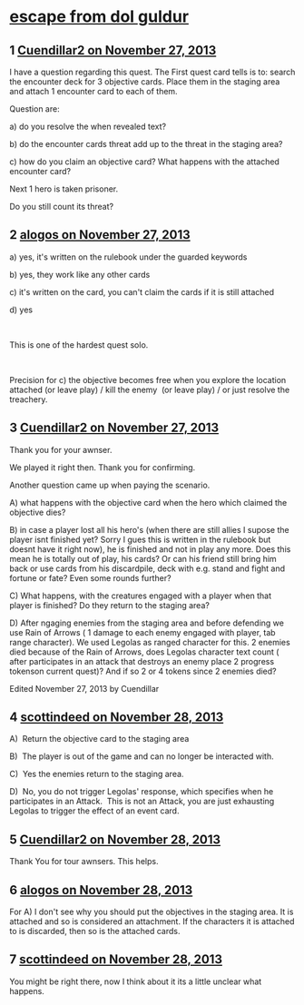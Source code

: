 # [escape from dol guldur](https://community.fantasyflightgames.com/topic/94195-escape-from-dol-guldur/)

## 1 [Cuendillar2 on November 27, 2013](https://community.fantasyflightgames.com/topic/94195-escape-from-dol-guldur/?do=findComment&comment=917918)

I have a question regarding this quest. The First quest card tells is to: search the encounter deck for 3 objective cards. Place them in the staging area and attach 1 encounter card to each of them.

Question are:

a) do you resolve the when revealed text?

b) do the encounter cards threat add up to the threat in the staging area?

c) how do you claim an objective card? What happens with the attached encounter card?

Next 1 hero is taken prisoner.

Do you still count its threat?

## 2 [alogos on November 27, 2013](https://community.fantasyflightgames.com/topic/94195-escape-from-dol-guldur/?do=findComment&comment=918039)

a) yes, it's written on the rulebook under the guarded keywords

b) yes, they work like any other cards

c) it's written on the card, you can't claim the cards if it is still attached

d) yes

 

This is one of the hardest quest solo.

 

Precision for c) the objective becomes free when you explore the location attached (or leave play) / kill the enemy  (or leave play) / or just resolve the treachery.

## 3 [Cuendillar2 on November 27, 2013](https://community.fantasyflightgames.com/topic/94195-escape-from-dol-guldur/?do=findComment&comment=918064)

Thank you for your awnser.

We played it right then. Thank you for confirming.

Another question came up when paying the scenario.

A) what happens with the objective card when the hero which claimed the objective dies?

B) in case a player lost all his hero's (when there are still allies I supose the player isnt finished yet? Sorry I gues this is written in the rulebook but doesnt have it right now), he is finished and not in play any more. Does this mean he is totally out of play, his cards? Or can his friend still bring him back or use cards from his discardpile, deck with e.g. stand and fight and fortune or fate? Even some rounds further?

C) What happens, with the creatures engaged with a player when that player is finished? Do they return to the staging area?

D) After ngaging enemies from the staging area and before defending we use Rain of Arrows ( 1 damage to each enemy engaged with player, tab range character). We used Legolas as ranged character for this. 2 enemies died because of the Rain of Arrows, does Legolas character text count ( after participates in an attack that destroys an enemy place 2 progress tokenson current quest)? And if so 2 or 4 tokens since 2 enemies died?

Edited November 27, 2013 by Cuendillar

## 4 [scottindeed on November 28, 2013](https://community.fantasyflightgames.com/topic/94195-escape-from-dol-guldur/?do=findComment&comment=918553)

A)  Return the objective card to the staging area

B)  The player is out of the game and can no longer be interacted with.

C)  Yes the enemies return to the staging area.

D)  No, you do not trigger Legolas' response, which specifies when he participates in an Attack.  This is not an Attack, you are just exhausting Legolas to trigger the effect of an event card.

## 5 [Cuendillar2 on November 28, 2013](https://community.fantasyflightgames.com/topic/94195-escape-from-dol-guldur/?do=findComment&comment=918574)

Thank You for tour awnsers. This helps.

## 6 [alogos on November 28, 2013](https://community.fantasyflightgames.com/topic/94195-escape-from-dol-guldur/?do=findComment&comment=918610)

For A) I don't see why you should put the objectives in the staging area. It is attached and so is considered an attachment. If the characters it is attached to is discarded, then so is the attached cards.

## 7 [scottindeed on November 28, 2013](https://community.fantasyflightgames.com/topic/94195-escape-from-dol-guldur/?do=findComment&comment=918743)

You might be right there, now I think about it its a little unclear what happens.

